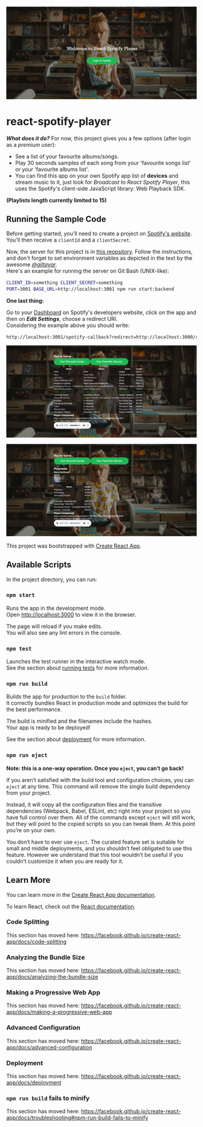 ![screenshot1](src/images/example.png)

# react-spotify-player

**_What does it do?_** For now, this project gives you a few options (after login as a _*premium*_ user):

- See a list of your favourite albums/songs.
- Play 30 seconds samples of each song from your 'favourite songs list' or your 'favourite albums list'.
- You can find this app on your own Spotify app list of **devices** and stream music to it, just look for _Broadcast to React Spotify Player_, this uses the Spotify's client-side JavaScript library: Web Playback SDK.

**(Playlists length currently limited to 15)**

## Running the Sample Code

Before getting started, you'll need to create a project on [Spotify's website](https://developer.spotify.com/dashboard/login).
You'll then receive a `clientId` and a `clientSecret`.

Now, the server for this project is in [this reopsitory](https://github.com/giltayar/alt-spotify).
Follow the instructions, and don't forget to set environment variables as depicted in the text by the awesome [_@giltayar_](https://github.com/giltayar).\
Here's an example for running the server on Git Bash (UNIX-like):

```sh
CLIENT_ID=something CLIENT_SECRET=something
PORT=3001 BASE_URL=http://localhost:3001 npm run start:backend
```

**One last thing:**

Go to your [Dashboard](https://developer.spotify.com/dashboard/applications) on Spotify's developers website, click on the app and then on **_Edit Settings_**, choose a redirect URI.\
Considering the example above you should write:

```sh
http://localhost:3001/spotify-callback?redirect=http://localhost:3000/receive-token
```

![screenshot2](src/images/screenshot-spotify.png)

![screenshot3](src/images/screenshot-spotify3.png)

This project was bootstrapped with [Create React App](https://github.com/facebook/create-react-app).

## Available Scripts

In the project directory, you can run:

### `npm start`

Runs the app in the development mode.<br>
Open [http://localhost:3000](http://localhost:3000) to view it in the browser.

The page will reload if you make edits.<br>
You will also see any lint errors in the console.

### `npm test`

Launches the test runner in the interactive watch mode.<br>
See the section about [running tests](https://facebook.github.io/create-react-app/docs/running-tests) for more information.

### `npm run build`

Builds the app for production to the `build` folder.<br>
It correctly bundles React in production mode and optimizes the build for the best performance.

The build is minified and the filenames include the hashes.<br>
Your app is ready to be deployed!

See the section about [deployment](https://facebook.github.io/create-react-app/docs/deployment) for more information.

### `npm run eject`

**Note: this is a one-way operation. Once you `eject`, you can’t go back!**

If you aren’t satisfied with the build tool and configuration choices, you can `eject` at any time. This command will remove the single build dependency from your project.

Instead, it will copy all the configuration files and the transitive dependencies (Webpack, Babel, ESLint, etc) right into your project so you have full control over them. All of the commands except `eject` will still work, but they will point to the copied scripts so you can tweak them. At this point you’re on your own.

You don’t have to ever use `eject`. The curated feature set is suitable for small and middle deployments, and you shouldn’t feel obligated to use this feature. However we understand that this tool wouldn’t be useful if you couldn’t customize it when you are ready for it.

## Learn More

You can learn more in the [Create React App documentation](https://facebook.github.io/create-react-app/docs/getting-started).

To learn React, check out the [React documentation](https://reactjs.org/).

### Code Splitting

This section has moved here: https://facebook.github.io/create-react-app/docs/code-splitting

### Analyzing the Bundle Size

This section has moved here: https://facebook.github.io/create-react-app/docs/analyzing-the-bundle-size

### Making a Progressive Web App

This section has moved here: https://facebook.github.io/create-react-app/docs/making-a-progressive-web-app

### Advanced Configuration

This section has moved here: https://facebook.github.io/create-react-app/docs/advanced-configuration

### Deployment

This section has moved here: https://facebook.github.io/create-react-app/docs/deployment

### `npm run build` fails to minify

This section has moved here: https://facebook.github.io/create-react-app/docs/troubleshooting#npm-run-build-fails-to-minify
